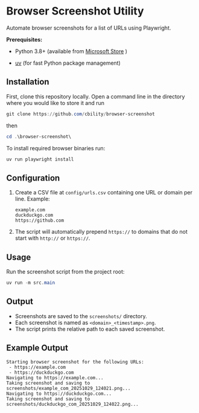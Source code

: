 
# Browser Screenshot Utility

Automate browser screenshots for a list of URLs using Playwright.

**Prerequisites:**
- Python 3.8+ (available from [Microsoft Store](https://apps.microsoft.com/detail/9NCVDN91XZQP) )

- [uv](https://docs.astral.sh/uv/getting-started/installation) (for fast Python package management)

## Installation

First, clone this repository locally. Open a command line in the directory where you would like to store it and run 
```powershell
git clone https://github.com/cbility/browser-screenshot
```
then
```powershell
cd .\browser-screenshot\
```

To install required browser binaries run:

```powershell
uv run playwright install
```


## Configuration

1. Create a CSV file at `config/urls.csv` containing one URL or domain per line. Example:

	```csv
	example.com
	duckduckgo.com
	https://github.com
	```

2. The script will automatically prepend `https://` to domains that do not start with `http://` or `https://`.

## Usage

Run the screenshot script from the project root:

```powershell
uv run -m src.main
```

## Output

- Screenshots are saved to the `screenshots/` directory.
- Each screenshot is named as `<domain>_<timestamp>.png`.
- The script prints the relative path to each saved screenshot.

## Example Output

```
Starting browser screenshot for the following URLs:
 - https://example.com
 - https://duckduckgo.com
Navigating to https://example.com...
Taking screenshot and saving to screenshots/example_com_20251029_124021.png...
Navigating to https://duckduckgo.com...
Taking screenshot and saving to screenshots/duckduckgo_com_20251029_124022.png...
```
